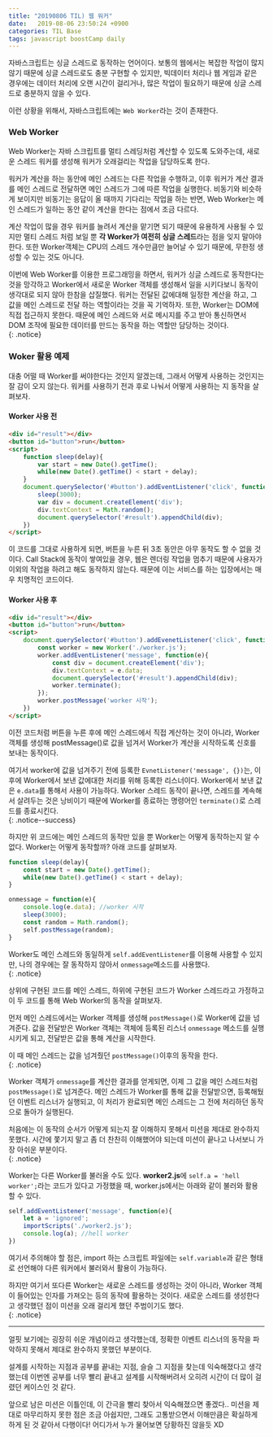 ```yaml
---
title: "20190806 TIL) 웹 워커"
date:   2019-08-06 23:50:24 +0900
categories: TIL Base 
tags: javascript boostCamp daily
---
```


자바스크립트는 싱글 스레드로 동작하는 언어이다. 보통의 웹에서는 복잡한 작업이 많지 않기 때문에 싱글 스레드로도 충분 구현할 수 있지만, 빅데이터 처리나 웹 게임과 같은 경우에는 데이터 처리에 오랜 시간이 걸리거나, 많은 작업이 필요하기 때문에 싱글 스레드로 충분하지 않을 수 있다.  
  
이런 상황을 위해서, 자바스크립트에는 `Web Worker`라는 것이 존재한다.  
  
### Web Worker

Web Worker는 자바 스크립트를 멀티 스레딩처럼 계산할 수 있도록 도와주는데, 새로운 스레드 워커를 생성해 워커가 오래걸리는 작업을 담당하도록 한다.  
  
워커가 계산을 하는 동안에 메인 스레드는 다른 작업을 수행하고, 이후 워커가 계산 결과를 메인 스레드로 전달하면 메인 스레드가 그에 따른 작업을 실행한다. 비동기와 비슷하게 보이지만 비동기는 응답이 올 때까지 기다리는 작업을 하는 반면, Web Worker는 메인 스레드가 일하는 동안 같이 계산을 한다는 점에서 조금 다르다.  
  
계산 작업이 많을 경우 워커를 늘려서 계산을 맡기면 되기 때문에 유용하게 사용될 수 있지만 멀티 스레드 처럼 보일 뿐 **각 Worker가 여전히 싱글 스레드**라는 점을 잊지 말아야한다. 또한 Worker객체는 CPU의 스레드 개수만큼만 늘어날 수 있기 때문에, 무한정 생성할 수 있는 것도 아니다.  
  
이번에 Web Worker를 이용한 프로그래밍을 하면서, 워커가 싱글 스레드로 동작한다는 것을 망각하고 Worker에서 새로운 Worker 객체를 생성해서 일을 시키다보니 동작이 생각대로 되지 않아 한참을 삽질했다. 워커는 전달된 값에대해 일정한 계산을 하고, 그 값을 메인 스레드로 전달 하는 역할이라는 것을 꼭 기억하자. 또한, Worker는 DOM에 직접 접근하지 못한다. 때문에 메인 스레드와 서로 메시지를 주고 받아 통신하면서 DOM 조작에 필요한 데이터를 만드는 동작을 하는 역할만 담당하는 것이다.  
{: .notice}
  
### Woker 활용 예제

대충 어떨 때 Worker를 써야한다는 것인지 알겠는데, 그래서 어떻게 사용하는 것인지는 잘 감이 오지 않는다. 워커를 사용하기 전과 후로 나눠서 어떻게 사용하는 지 동작을 살펴보자.
  
#### Worker 사용 전

```html
<div id="result"></div>
<button id="button">run</button>
<script>
    function sleep(delay){
        var start = new Date().getTime();
        while(new Date().getTime() < start + delay);
    }
    document.querySelector('#button').addEventListener('click', function(){
        sleep(3000);
        var div = document.createElement('div');
        div.textContext = Math.random();
        document.querySelector('#result').appendChild(div);
    })
</script>
```

이 코드를 그대로 사용하게 되면, 버튼을 누른 뒤 3초 동안은 아무 동작도 할 수 없을 것이다. Call Stack에 동작이 쌓여있을 경우, 웹은 렌더링 작업을 멈추기 때문에 사용자가 이외의 작업을 하려고 해도 동작하지 않는다. 때문에 이는 서비스를 하는 입장에서는 매우 치명적인 코드이다.  
  
#### Worker 사용 후

```html
<div id="result"></div>
<button id="button">run</button>
<script>
    document.querySelector('#button').addEvenetListener('click', function(){
        const worker = new Worker('./worker.js');
        worker.addEventListener('message', function(e){
            const div = document.createElement('div');
            div.textContext = e.data;
            document.querySelector('#result').appendChild(div);
            worker.terminate();
        });
        worker.postMessage('worker 시작');
    })
</script>
```

이전 코드처럼 버튼을 누른 후에 메인 스레드에서 직접 계산하는 것이 아니라, Worker 객체를 생성해 postMessage()로 값을 넘겨서 Worker가 계산을 시작하도록 신호를 보내는 동작이다.  
  
여기서 worker에 값을 넘겨주기 전에 등록한 `EvnetListener('message', {})`는, 이후에 Worker에서 보낸 값에대한 처리를 위해 등록한 리스너이다. Worker에서 보낸 값은 `e.data`를 통해서 사용이 가능하다. Worker 스레드 동작이 끝나면, 스레드를 계속해서 살려두는 것은 낭비이기 때문에 Worker를 종료하는 명령어인 `terminate()`로 스레드를 종료시킨다.  
{: .notice--success}
  
하지만 위 코드에는 메인 스레드의 동작만 있을 뿐 Worker는 어떻게 동작하는지 알 수 없다. Worker는 어떻게 동작할까? 아래 코드를 살펴보자.  
  
```javascript
function sleep(delay){
    const start = new Date().getTime();
    while(new Date().getTime() < start + delay);
}

onmessage = function(e){
    console.log(e.data); //worker 시작
    sleep(3000);
    const random = Math.random();
    self.postMessage(random);
}
```

Worker도 메인 스레드와 동일하게 `self.addEventListener`를 이용해 사용할 수 있지만, 나의 경우에는 잘 동작하지 않아서 `onmessage`메소드를 사용했다.  
{: .notice}  
  
상위에 구현된 코드를 메인 스레드, 하위에 구현된 코드가 Worker 스레드라고 가정하고 이 두 코드를 통해 Web Worker의 동작을 살펴보자.  
  
먼저 메인 스레드에서는 Worker 객체를 생성해 `postMessage()`로 Worker에 값을 넘겨준다. 값을 전달받은 Worker 객체는 객체에 등록된 리스너 `onmessage` 메소드를 실행시키게 되고, 전달받은 값을 통해 계산을 시작한다.  

이 때 메인 스레드는 값을 넘겨줬던 `postMessage()`이후의 동작을 한다.  
{: .notice}

Worker 객체가 `onmessage`를 계산한 결과를 얻게되면, 이제 그 값을 메인 스레드처럼`postMessage()`로 넘겨준다. 메인 스레드가 Worker를 통해 값을 전달받으면, 등록해뒀던 이벤트 리스너가 실행되고, 이 처리가 완료되면 메인 스레드는 그 전에 처리하던 동작으로 돌아가 실행된다.    

처음에는 이 동작의 순서가 어떻게 되는지 잘 이해하지 못해서 미션을 제대로 완수하지 못했다. 시간에 쫓기지 말고 좀 더 찬찬히 이해했어야 되는데 미션이 끝나고 나서보니 가장 아쉬운 부분이다.  
{: .notice}  
  
Worker는 다른 Worker를 불러올 수도 있다. **worker2.js**에 `self.a = 'hell worker';`라는 코드가 있다고 가정했을 때, worker.js에서는 아래와 같이 불러와 활용할 수 있다. 

```javascript
self.addEventListener('message', function(e){
    let a = 'ignored';
    importScripts('./worker2.js');
    console.log(a); //hell worker
})
```

여기서 주의해야 할 점은, import 하는 스크립트 파일에는 `self.variable`과 같은 형태로 선언해야 다른 워커에서 불러와서 활용이 가능하다.  
  
하지만 여기서 또다른 Worker는 새로운 스레드를 생성하는 것이 아니라, Worker 객체이 들어있는 인자를 가져오는 등의 동작에 활용하는 것이다. 새로운 스레드를 생성한다고 생각했던 점이 미션을 오래 걸리게 했던 주범이기도 했다.  
{: .notice}  
  
___

얼핏 보기에는 굉장히 쉬운 개념이라고 생각했는데, 정확한 이벤트 리스너의 동작을 파악하지 못해서 제대로 완수하지 못했던 부분이다.  
  
설계를 시작하는 지점과 공부를 끝내는 지점, 슬슬 그 지점을 찾는데 익숙해졌다고 생각했는데 이번엔 공부를 너무 빨리 끝내고 설계를 시작해버려서 오히려 시간이 더 많이 걸렸던 케이스인 것 같다.  

앞으로 남은 미션은 이틀인데, 이 간극을 빨리 찾아서 익숙해졌으면 좋겠다.. 미션을 제대로 마무리하지 못한 점은 조금 아쉽지만, 그래도 고통받으면서 이해만큼은 확실하게 하게 된 것 같아서 다행이다! 어디가서 누가 물어보면 당황하진 않을듯 XD  
